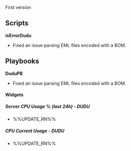 First version
## Scripts
__isErrorDudu__	
- Fixed an issue parsing EML files encoded with a BOM.	
## Playbooks
__DuduPB__	
- Fixed an issue parsing EML files encoded with a BOM.	
#### Widgets
##### Server CPU Usage % (last 24h) - DUDU
- %%UPDATE_RN%%

##### CPU Current Usage - DUDU
- %%UPDATE_RN%%

